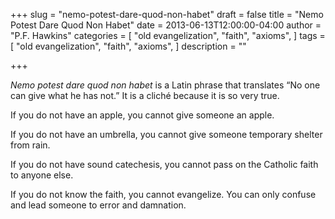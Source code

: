 +++
slug = "nemo-potest-dare-quod-non-habet"
draft = false
title = "Nemo Potest Dare Quod Non Habet"
date = 2013-06-13T12:00:00-04:00
author = "P.F. Hawkins"
categories = [
  "old evangelization",
  "faith",
  "axioms",
]
tags = [
  "old evangelization",
  "faith",
  "axioms",
]
description = ""

+++

_Nemo potest dare quod non habet_ is a Latin phrase that translates “No one can give what he has not.” It is a cliché because it is so very true. 

If you do not have an apple, you cannot give someone an apple. 

If you do not have an umbrella, you cannot give someone temporary shelter from rain. 

If you do not have sound catechesis, you cannot pass on the Catholic faith to anyone else. 

If you do not know the faith, you cannot evangelize. You can only confuse and lead someone to error and damnation. 